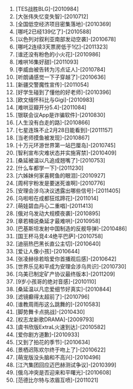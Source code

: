 
1. [TES战胜BLG]-[2010984]
1. [大张伟失忆变失智]-[2010712]
1. [全国低空经济项目密集落地]-[2010369]
1. [哪吒2已经139亿了]-[2010588]
1. [以色列对叙利亚南部发动空袭]-[2010678]
1. [哪吒2连续3天票房低于1亿]-[2011323]
1. [谁还没有粉色的小火花]-[2010986]
1. [难哄16集好甜]-[2011093]
1. [李威由被告转为污点证人]-[2010784]
1. [听朗诵感觉一下子穿越了]-[2010636]
1. [新疆交警魔性宣传]-[2011054]
1. [好学生碰到了懂他的好老师]-[2010396]
1. [欧文缅怀科比与Gigi]-[2010983]
1. [难哄豆瓣开分5.4]-[2011084]
1. [银联会议App是诈骗软件]-[2010830]
1. [人生没有白走的路]-[2010866]
1. [七星连珠不止2月28日能看到]-[2011157]
1. [当老师摸鱼被发现]-[2010867]
1. [十万元环游世界第一站巴厘岛]-[2010745]
1. [智利宣布灾难状态并实施宵禁]-[2010409]
1. [桑延被温以凡追成翘嘴了]-[2010753]
1. [什么车都学一下]-[2011230]
1. [六姊妹何家喜鳄鱼的眼泪]-[2010927]
1. [周柯宇粉发是要迷死谁啊]-[2010776]
1. [安理会涉乌决议透露出哪些信号]-[2011405]
1. [乌啦啦在成都狂炫蹄花]-[2011014]
1. [萌娃碧血丹心二重唱]-[2011413]
1. [俄对乌发动大规模夜袭]-[2010895]
1. [章若楠说桑延才最难哄]-[2010958]
1. [巴基斯坦发射中国制造的反舰导弹]-[2010486]
1. [国王杯马竞4:4绝平巴萨]-[2010758]
1. [迪丽热巴黑长直公主切]-[2010640]
1. [爱让人像小孩]-[2010644]
1. [张凌赫徐若晗爱你首播观后感]-[2010642]
1. [世界乐见和平成为安理会涉乌共识]-[2010730]
1. [乌美已制定矿产协议最终版本]-[2011209]
1. [9岁小孩哥的绝对音感]-[2010110]
1. [桑延温以凡恋爱细节好真实]-[2010844]
1. [滤镜癫得太超前了]-[2010796]
1. [谁教周雨彤这么跳舞的]-[2010583]
1. [脚势舞卡点挑战]-[2010430]
1. [权志龙新歌DRAMA]-[2009793]
1. [虞书欣版ExtraL火速到达]-[2010582]
1. [爱你剧方道歉]-[2010933]
1. [又到了拍花的季节]-[2010634]
1. [景栖迟陈欢尔终于吻上了]-[2010622]
1. [萌宠版没头脑和不高兴]-[2010496]
1. [江汽集团回应迈巴赫测试争议]-[2010399]
1. [俄乌冲突是否迎来和平曙光]-[2010608]
1. [范德比尔特与浓眉互喷]-[2011021]